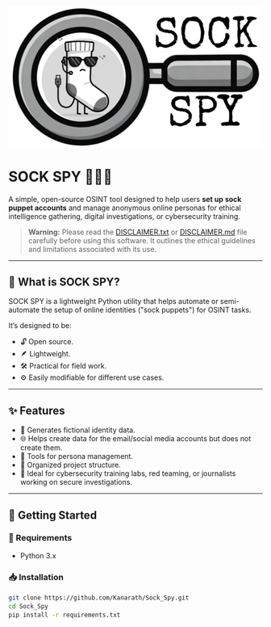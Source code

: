 ![Logo Sock Spy](./data/logo_sock_spy.svg)


# SOCK SPY 🧦🕵️‍♂️

A simple, open-source OSINT tool designed to help users **set up sock puppet accounts** and manage anonymous online personas for ethical intelligence gathering, digital investigations, or cybersecurity training.

> **Warning:** Please read the [DISCLAIMER.txt](DISCLAIMER.txt) or [DISCLAIMER.md](DISCLAIMER.md)  file carefully before using this software. It outlines the ethical guidelines and limitations associated with its use.

---

## 🧠 What is SOCK SPY?

SOCK SPY is a lightweight Python utility that helps automate or semi-automate the setup of online identities ("sock puppets") for OSINT tasks.

It’s designed to be:
- 🔓 Open source.
- 🪶 Lightweight.
- 🛠️ Practical for field work.
- ⚙️ Easily modifiable for different use cases.

---

## ✨ Features

- 🔐 Generates fictional identity data.
- 🌐 Helps create data for the email/social media accounts but does not create them.
- 🧰 Tools for persona management.
- 📁 Organized project structure.
- 🧪 Ideal for cybersecurity training labs, red teaming, or journalists working on secure investigations.

<!-- Add or remove features as needed -->

---

## 🚀 Getting Started

### 🔧 Requirements

- Python 3.x



### 📥 Installation

```bash
git clone https://github.com/Kanarath/Sock_Spy.git
cd Sock_Spy
pip install -r requirements.txt
